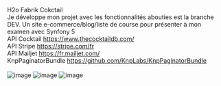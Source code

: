 H2o Fabrik Cokctail </br>
Je développe mon projet avec les fonctionnalités abouties est la branche DEV.
Un site e-commerce/blog/liste de course pour présenter à mon examen avec Synfony 5 </br>
API Cocktail https://www.thecocktaildb.com/ </br>
API Stripe https://stripe.com/fr </br>
API Mailjet https://fr.mailjet.com/ </br>
 KnpPaginatorBundle https://github.com/KnpLabs/KnpPaginatorBundle </br>
 </br>
![image](https://user-images.githubusercontent.com/73278758/141469041-a1873485-c434-46de-a68b-137e76ad1326.png)
![image](https://user-images.githubusercontent.com/73278758/141469383-53bcce99-988e-4ffc-927f-0e1445bb5ff4.png)
![image](https://user-images.githubusercontent.com/73278758/141469313-75590ab0-b109-419f-a9f1-2d6a5ebf9cce.png)

